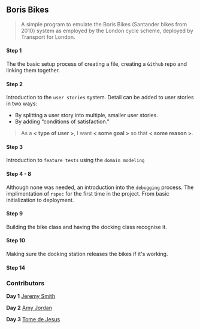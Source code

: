 ## Boris Bikes
> A simple program to emulate the Boris Bikes (Santander bikes from 2010) system
> as employed by the London cycle scheme, deployed by Transport for London.

#### Step 1

The the basic setup process of creating a file, creating a `Github` repo and
linking them together.

#### Step 2

Introduction to the `user stories` system.
Detail can be added to user stories in two ways:

- By splitting a user story into multiple, smaller user stories.
- By adding “conditions of satisfaction.”

> As a **< type of user >**, I want **< some goal >** so that **< some reason >**.

#### Step 3

Introduction to `feature tests` using the `domain modeling`

#### Step 4 - 8

Although none was needed, an introduction into the `debugging` process.
The implimentation of `rspec` for the first time in the project.
From basic initialization to deployment.

#### Step 9

Building the bike class and having the docking class recognise it.

#### Step 10

Making sure the docking station releases the bikes if it's working.

#### Step 14



####



### Contributors

**Day 1** [Jeremy Smith](https://github.com/JRRS1982)

**Day 2** [Amy Jordan](https://github.com/amyj0rdan)

**Day 3** [Tome de Jesus]()

